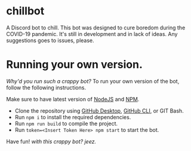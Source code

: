 # chillbot
A Discord bot to chill. This bot was designed to cure boredom during the COVID-19 pandemic. It's still in development and in lack of ideas.
Any suggestions goes to issues, please.

# Running your own version.
*Why'd you run such a crappy bot?* To run your own version of the bot, follow the following instructions.

Make sure to have latest version of [NodeJS](https://nodejs.org/en/) and [NPM](https://www.npmjs.com/).

- Clone the repository using [GitHub Desktop](https://desktop.github.com/), [GitHub CLI](https://cli.github.com/), or GIT Bash.
- Run `npm i` to install the required dependencies.
- Run `npm run build` to compile the project.
- Run `token=<Insert Token Here> npm start` to start the bot.

Have fun! *with this crappy bot? jeez.*
